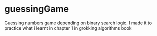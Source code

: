 # guessingGame
Guessing numbers game depending on binary search logic. I made it to practice what i learnt in chapter 1 in grokking algorithms book 
